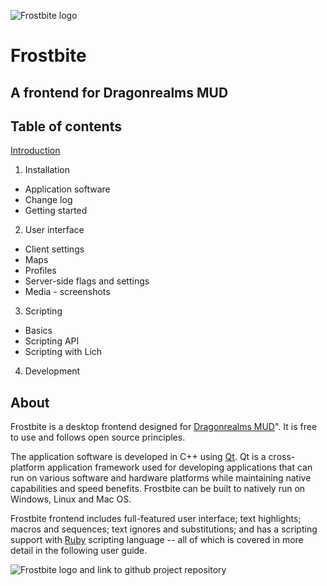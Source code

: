 ![Frostbite logo](img/logo.png)

# Frostbite

## A frontend for Dragonrealms MUD

## Table of contents

[Introduction](introduction.html)

1. Installation

  * Application software
  * Change log
  * Getting started

2. User interface

  * Client settings
  * Maps
  * Profiles
  * Server-side flags and settings
  * Media - screenshots

3. Scripting

  * Basics
  * Scripting API
  * Scripting with Lich

4. Development

## About

Frostbite is a desktop frontend designed for [Dragonrealms MUD](http://www.play.net/dr/)".
It is free to use and follows open source principles.

The application software is developed in C++ using [Qt](https://www.qt.io/).
Qt is a cross-platform application framework used for developing applications that can
run on various software and hardware platforms while maintaining native capabilities and
speed benefits.
Frostbite can be built to natively run on Windows, Linux and Mac OS.

Frostbite frontend includes full-featured user interface; text highlights; macros and sequences;
text ignores and substitutions; and has a scripting support with
[Ruby](http://www.ruby-lang.org/en/) scripting language -- all of which is covered
in more detail in the following user guide.

![Frostbite logo and link to github project repository](https://github.com/matoom/frostbite)
